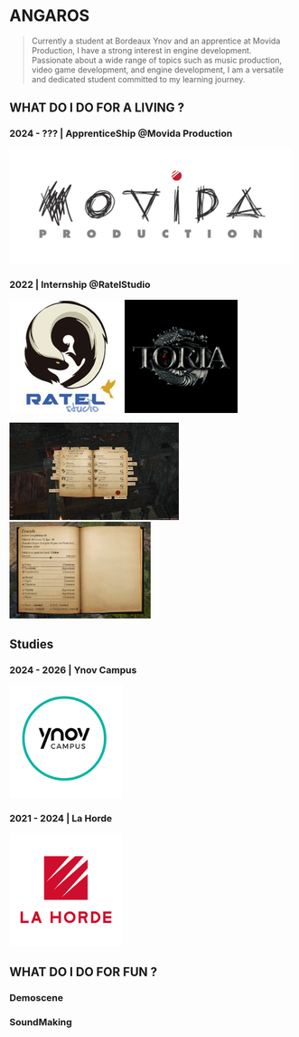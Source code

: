 # ANGAROS

> Currently a student at Bordeaux Ynov and an apprentice at Movida Production, I have a strong interest in engine development.
Passionate about a wide range of topics such as music production, video game development, and engine development, I am a versatile and dedicated student committed to my learning journey.


## WHAT DO I DO FOR A LIVING ?

### 2024 - ??? | ApprenticeShip @Movida Production 

<img src="images/logo_movida.png" width=500px>

### 2022 | Internship @RatelStudio

<img src="images/logo_ratel.jpg" width=200px> <img src="images/logo_toria.png" width=200px>

<img src="images/work_ratel_1.png" width=300px><img src="images/work_ratel_2.png" width=250px>

## Studies

### 2024 - 2026 | Ynov Campus 

<img src="images/logo_ynov.png" width=200px>

### 2021 - 2024 | La Horde

<img src="images/logo_la_horde.png" width=200px>

## WHAT DO I DO FOR FUN ?

### Demoscene 

### SoundMaking




